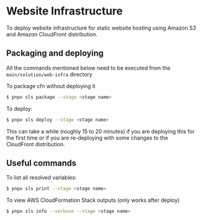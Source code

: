# Website Infrastructure
To deploy website infrastructure for static website hosting using Amazon S3 and Amazon CloudFront distribution.

## Packaging and deploying

All the commands mentioned below need to be executed from the `main/solution/web-infra` directory

To package cfn without deploying it

```bash
$ pnpx sls package --stage <stage name>
```

To deploy:

```bash
$ pnpx sls deploy --stage <stage name>
```
This can take a while (roughly 15 to 20 minutes) if you are deploying this for the first time or 
if you are re-deploying with some changes to the CloudFront distribution.

## Useful commands

To list all resolved variables:

```bash
$ pnpx sls print --stage <stage name>
```

To view AWS CloudFormation Stack outputs (only works after deploy)
```bash
$ pnpx sls info --verbose --stage <stage name>
```
